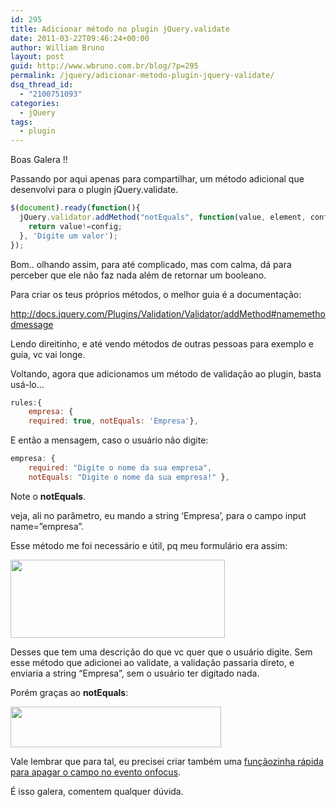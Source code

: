 ```yaml
---
id: 295
title: Adicionar método no plugin jQuery.validate
date: 2011-03-22T09:46:24+00:00
author: William Bruno
layout: post
guid: http://www.wbruno.com.br/blog/?p=295
permalink: /jquery/adicionar-metodo-plugin-jquery-validate/
dsq_thread_id:
  - "2100751093"
categories:
  - jQuery
tags:
  - plugin
---
```

Boas Galera !!

Passando por aqui apenas para compartilhar, um método adicional que desenvolvi para o plugin jQuery.validate.

<!--more-->

``` js
$(document).ready(function(){
  jQuery.validator.addMethod("notEquals", function(value, element, config){
    return value!=config;
  }, 'Digite um valor');
});
```

Bom.. olhando assim, para até complicado, mas com calma, dá para perceber que ele não faz nada além de retornar um booleano.

Para criar os teus próprios métodos, o melhor guia é a documentação:

<a href="http://docs.jquery.com/Plugins/Validation/Validator/addMethod#namemethodmessage" target="_blank">http://docs.jquery.com/Plugins/Validation/Validator/addMethod#namemethodmessage</a>

Lendo direitinho, e até vendo métodos de outras pessoas para exemplo e guia, vc vai longe.

Voltando, agora que adicionamos um método de validação ao plugin, basta usá-lo…

``` js
rules:{
    empresa: {
    required: true, notEquals: 'Empresa'},
```

E então a mensagem, caso o usuário não digite:

``` js
empresa: {
    required: "Digite o nome da sua empresa",
    notEquals: "Digite o nome da sua empresa!" },
```

Note o **notEquals**.

veja, ali no parâmetro, eu mando a string &#8216;Empresa&#8217;, para o campo input name=&#8221;empresa&#8221;.

Esse método me foi necessário e útil, pq meu formulário era assim:

[<img class="aligncenter size-full wp-image-296" title="Screen shot 2011-03-22 at 9.39.32 AM" src="/wp-content/uploads/2011/03/Screen-shot-2011-03-22-at-9.39.32-AM.png" alt="" width="343" height="125" srcset="/wp-content/uploads/2011/03/Screen-shot-2011-03-22-at-9.39.32-AM.png 343w, /wp-content/uploads/2011/03/Screen-shot-2011-03-22-at-9.39.32-AM-300x109.png 300w" sizes="(max-width: 343px) 100vw, 343px" />](/wp-content/uploads/2011/03/Screen-shot-2011-03-22-at-9.39.32-AM.png)

Desses que tem uma descrição do que vc quer que o usuário digite. Sem esse método que adicionei ao validate, a validação passaria direto, e enviaria a string &#8220;Empresa&#8221;, sem o usuário ter digitado nada.

Porém graças ao **notEquals**:

[<img class="aligncenter size-full wp-image-297" title="Screen shot 2011-03-22 at 9.41.30 AM" src="/wp-content/uploads/2011/03/Screen-shot-2011-03-22-at-9.41.30-AM.png" alt="" width="337" height="65" srcset="/wp-content/uploads/2011/03/Screen-shot-2011-03-22-at-9.41.30-AM.png 337w, /wp-content/uploads/2011/03/Screen-shot-2011-03-22-at-9.41.30-AM-300x57.png 300w" sizes="(max-width: 337px) 100vw, 337px" />](/wp-content/uploads/2011/03/Screen-shot-2011-03-22-at-9.41.30-AM.png)

Vale lembrar que para tal, eu precisei criar também uma [funçãozinha rápida para apagar o campo no evento onfocus](http://www.wbruno.com.br/2011/03/24/criando-um-plugin-jquery-parte-1-comecando/).

É isso galera, comentem qualquer dúvida.

